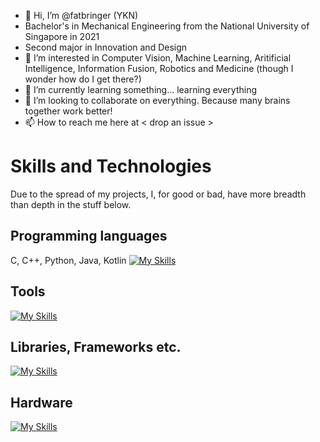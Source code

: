 - 👋 Hi, I’m @fatbringer (YKN)
- Bachelor's in Mechanical Engineering from the National University of Singapore in 2021
- Second major in Innovation and Design 
- 👀 I’m interested in Computer Vision, Machine Learning, Aritificial Intelligence, Information Fusion, Robotics and Medicine (though I wonder how do I get there?)
- 🌱 I’m currently learning something... learning everything
- 💞️ I’m looking to collaborate on everything. Because many brains together work better!
- 📫 How to reach me here at < drop an issue >

# Skills and Technologies
Due to the spread of my projects, I, for good or bad, have more breadth than depth in the stuff below. 

## Programming languages
C, C++, Python, Java, Kotlin
[![My Skills](https://skillicons.dev/icons?i=c,cpp,py,java,kotlin)](https://skillicons.dev)

## Tools
[![My Skills](https://skillicons.dev/icons?i=vscode,androidstudio,sublime,anaconda,sqlite)](https://skillicons.dev)

## Libraries, Frameworks etc. 
[![My Skills](https://skillicons.dev/icons?i=pytorch,opencv,ros)](https://skillicons.dev)

## Hardware
[![My Skills](https://skillicons.dev/icons?i=raspberrypi)](https://skillicons.dev)



<!---
fatbringer/fatbringer is a ✨ special ✨ repository because its `README.md` (this file) appears on your GitHub profile.
You can click the Preview link to take a look at your changes.
--->
